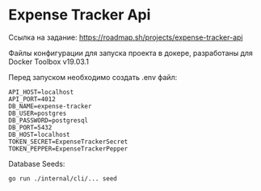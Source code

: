 # Expense Tracker Api

Cсылка на задание:
https://roadmap.sh/projects/expense-tracker-api

Файлы конфигурации для запуска проекта в докере, разработаны для Docker Toolbox v19.03.1

Перед запуском необходимо создать .env файл:

```shell
API_HOST=localhost
API_PORT=4012
DB_NAME=expense-tracker
DB_USER=postgres
DB_PASSWORD=postgresql
DB_PORT=5432
DB_HOST=localhost
TOKEN_SECRET=ExpenseTrackerSecret
TOKEN_PEPPER=ExpenseTrackerPepper
```

Database Seeds:

```shell
go run ./internal/cli/... seed
```
